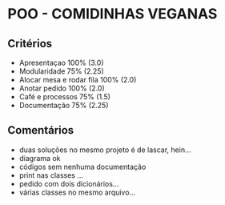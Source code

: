 # POO - COMIDINHAS VEGANAS

## Critérios
- Apresentaçao 	100%			(3.0)
- Modularidade 	75%				(2.25)
- Alocar mesa e rodar fila 100%	(2.0)
- Anotar pedido 100%			(2.0)
- Café e processos 	75%			(1.5)
- Documentação 	75%				(2.25)

## Comentários
- duas soluções no mesmo projeto é de lascar, hein... 
- diagrama ok
- códigos sem nenhuma documentação
- print nas classes ...
- pedido com dois dicionários...
- várias classes no mesmo arquivo...